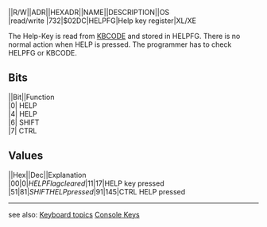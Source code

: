 ||R/W||ADR||HEXADR||NAME||DESCRIPTION||OS  
|read/write |732|$02DC|HELPFG|Help key register|XL/XE  
  
The Help-Key is read from [KBCODE](../KBCODE/index.md) and stored in HELPFG. There is no normal action when HELP is pressed. The programmer has to check HELPFG or KBCODE.  
  
## Bits  
||Bit||Function  
|0| HELP  
|4| HELP  
|6| SHIFT  
|7| CTRL  
  
## Values  
||Hex||Dec||Explanation  
|$00|0|HELP Flag cleared  
|$11|17|HELP key pressed  
|$51|81|SHIFT HELP pressed  
|$91|145|CTRL HELP pressed  
  
---
see also: [Keyboard topics](../Keyboard_topics/index.md) [Console Keys](../CONSOL/index.md)  
